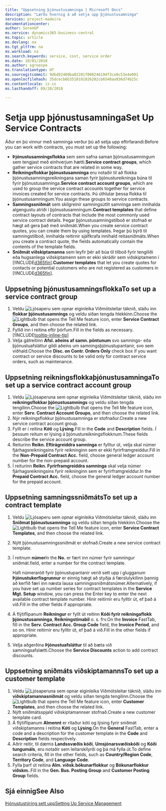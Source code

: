 ```yaml
---
title: "Uppsetning þjónustusamninga | Microsoft Docs"
description: "Lærðu hvernig á að setja upp þjónustusamninga"
services: project-madeira
documentationcenter: 
author: SorenGP
ms.service: dynamics365-business-central
ms.topic: article
ms.devlang: na
ms.tgt_pltfrm: na
ms.workload: na
ms.search.keywords: service, cost, service order
ms.date: 10/01/2018
ms.author: sgroespe
ms.translationtype: HT
ms.sourcegitcommit: 9dbd92409ba02281f008246194f3ce0c53e4e001
ms.openlocfilehash: 35dcecb6b3510101026202cb6548aa936d74b25c
ms.contentlocale: is-is
ms.lasthandoff: 09/28/2018

---
```


# <a name="set-up-service-contracts"></a><span data-ttu-id="1d909-103">Setja upp þjónustusamninga</span><span class="sxs-lookup"><span data-stu-id="1d909-103">Set Up Service Contracts</span></span>
<span data-ttu-id="1d909-104">Áður en þú vinnur með samninga verður þú að setja upp eftirfarandi:</span><span class="sxs-lookup"><span data-stu-id="1d909-104">Before you can work with contracts, you must set up the following:</span></span> 

* <span data-ttu-id="1d909-105">**Þjónustusamningsflokka** sem sem safna saman þjónustusamningum sem tengjast með einhverjum hætti.</span><span class="sxs-lookup"><span data-stu-id="1d909-105">**Service contract groups**, which gather service contracts that are related in some way.</span></span>
* <span data-ttu-id="1d909-106">**Reikningsflokkar þjónustusamninga** eru notaðir til að flokka þjónustusamningsreikningana saman fyrir þjónustureikninga búna til fyrir þjónustusamninga.</span><span class="sxs-lookup"><span data-stu-id="1d909-106">**Service contract account groups**, which are used to group the service contract accounts together for service invoices created for service contracts.</span></span> <span data-ttu-id="1d909-107">Þú úthlutar þessa flokka til þjónustusamningum.</span><span class="sxs-lookup"><span data-stu-id="1d909-107">You assign these groups to service contracts.</span></span>  
* <span data-ttu-id="1d909-108">**Samningssniðmát** sem skilgreinir samningsútlit samninga sem innihalda algengustu atriði í þjónustusamningum.</span><span class="sxs-lookup"><span data-stu-id="1d909-108">**Contract templates** that define contract layouts of contracts that include the most commonly used service contract details.</span></span> <span data-ttu-id="1d909-109">Þegar þjónustusamningstilboð er stofnað er hægt að gera það með sniðmáti.</span><span class="sxs-lookup"><span data-stu-id="1d909-109">When you create service contract quotes, you can create them by using templates.</span></span> <span data-ttu-id="1d909-110">Þegar þú býrð til samningstilboð, innihalda reitirnir sjálfkrafa innihald reitasniðmáts.</span><span class="sxs-lookup"><span data-stu-id="1d909-110">When you create a contract quote, the fields automatically contain the contents of the template fields.</span></span>
* <span data-ttu-id="1d909-111">**Sniðmát viðskiptamanna** sem leyfir þér að búa til tilboð fyrir tengiliði eða hugsanlega viðskiptamenn sem er ekki skráðir sem viðskiptamenn í [!INCLUDE[d365fin](includes/d365fin_md.md)].</span><span class="sxs-lookup"><span data-stu-id="1d909-111">**Customer templates** that let you create quotes for contacts or potential customers who are not registered as customers in [!INCLUDE[d365fin](includes/d365fin_md.md)].</span></span>  

## <a name="to-set-up-a-service-contract-group"></a><span data-ttu-id="1d909-112">Uppsetning þjónustusamningsflokka</span><span class="sxs-lookup"><span data-stu-id="1d909-112">To set up a service contract group</span></span>  
1. <span data-ttu-id="1d909-113">Veldu ![Ljósaperu sem opnar eiginleika Viðmótsleitar](media/ui-search/search_small.png "Segðu mér hvað þú vilt gera") táknið, sláðu inn **flokkar þjónustusamnings** og veldu síðan tengda hlekkinn.</span><span class="sxs-lookup"><span data-stu-id="1d909-113">Choose the ![Lightbulb that opens the Tell Me feature](media/ui-search/search_small.png "Tell me what you want to do") icon, enter **Service Contract Groups**, and then choose the related link.</span></span>  
2. <span data-ttu-id="1d909-114">Fyllið inn í reitina eftir þörfum.</span><span class="sxs-lookup"><span data-stu-id="1d909-114">Fill in the fields as necessary.</span></span> [!INCLUDE[tooltip-inline-tip](includes/tooltip-inline-tip_md.md)]
3. <span data-ttu-id="1d909-115">Velja gátreitinn **Afsl. aðeins af samn. pöntunum** svo samnings- eða þjónustuafsláttur gildi aðeins um samningsþjónustupantanir, svo sem viðhald.</span><span class="sxs-lookup"><span data-stu-id="1d909-115">Choose the **Disc. on Contr. Orders Only** check box if you want contract or service discounts to be valid only for contract service orders, such as maintenance.</span></span>  

## <a name="to-set-up-a-service-contract-account-group"></a><span data-ttu-id="1d909-116">Uppsetning reikningsflokkaþjónustusamninga</span><span class="sxs-lookup"><span data-stu-id="1d909-116">To set up a service contract account group</span></span>  
1. <span data-ttu-id="1d909-117">Veldu ![Ljósaperuna sem opnar eiginleika Viðmótsleitar](media/ui-search/search_small.png "Segðu mér hvað þú vilt gera") táknið, sláðu inn **reikningsflokkar þjónustusamnings** og veldu síðan tengda tengilinn.</span><span class="sxs-lookup"><span data-stu-id="1d909-117">Choose the ![Lightbulb that opens the Tell Me feature](media/ui-search/search_small.png "Tell me what you want to do") icon, enter **Serv. Contract Account Groups**, and then choose the related link.</span></span>  
2. <span data-ttu-id="1d909-118">Nýr reikningsflokkur þjónustusamninga er stofnaður.</span><span class="sxs-lookup"><span data-stu-id="1d909-118">Create a new service contract account group.</span></span>   
3. <span data-ttu-id="1d909-119">Fyllt er í reitina **Kóti** og **Lýsing**.</span><span class="sxs-lookup"><span data-stu-id="1d909-119">Fill in the **Code** and **Description** fields.</span></span> <span data-ttu-id="1d909-120">Í þessum reitum er lýsing á þjónustureikningsflokknum.</span><span class="sxs-lookup"><span data-stu-id="1d909-120">These fields describe the service account group.</span></span>  
4. <span data-ttu-id="1d909-121">Reiturinn **Reikn. Eftirágreiddra samninga** er fylltur út, velja skal númer fjárhagsreikningsins fyrir reikninginn sem er ekki fyrirframgreiddur.</span><span class="sxs-lookup"><span data-stu-id="1d909-121">Fill in the **Non-Prepaid Contract Acc.** field, choose general ledger account number for the non-prepaid account.</span></span>  
5. <span data-ttu-id="1d909-122">Í reiturinn **Reikn. Fyrirframgreiddra samninga** skal velja númer fjárhagsreikningsins fyrir reikninginn sem er fyrirframgreiddur.</span><span class="sxs-lookup"><span data-stu-id="1d909-122">In the **Prepaid Contract Acc.** field, choose the general ledger account number for the prepaid account.</span></span>  

## <a name="to-set-up-a-contract-template"></a><span data-ttu-id="1d909-123">Uppsetning samningssniðmáts</span><span class="sxs-lookup"><span data-stu-id="1d909-123">To set up a contract template</span></span>  
1. <span data-ttu-id="1d909-124">Veldu ![Ljósaperu sem opnar eiginleika Viðmótsleitar](media/ui-search/search_small.png "Segðu mér hvað þú vilt gera") táknið, sláðu inn **Sniðmat þjónustusamninga** og veldu síðan tengda hlekkinn.</span><span class="sxs-lookup"><span data-stu-id="1d909-124">Choose the ![Lightbulb that opens the Tell Me feature](media/ui-search/search_small.png "Tell me what you want to do") icon, enter **Service Contract Templates**, and then choose the related link.</span></span>  
2. <span data-ttu-id="1d909-125">Nýtt þjónustusamningssniðmát er stofnað.</span><span class="sxs-lookup"><span data-stu-id="1d909-125">Create a new service contract template.</span></span>  
3. <span data-ttu-id="1d909-126">Í reitnum **númer**</span><span class="sxs-lookup"><span data-stu-id="1d909-126">In the **No.**</span></span> <span data-ttu-id="1d909-127">er fært inn númer fyrir samningur sniðmát.</span><span class="sxs-lookup"><span data-stu-id="1d909-127">field, enter a number for the contract template.</span></span>  
  
     <span data-ttu-id="1d909-128">Hafi númeraröð fyrir þjónustupantanir verið sett upp í glugganum **Þjónustukerfisgrunnur** er einnig hægt að styðja á færslulykilinn þannig að kerfið færi inn næsta lausa samningssniðmátsnúmer.</span><span class="sxs-lookup"><span data-stu-id="1d909-128">Alternatively, if you have set up number series for contract templates in the **Service Mgt. Setup** window, you can press the Enter key to enter the next available contract template number.</span></span> <span data-ttu-id="1d909-129">Hinir reitirnir eru fylltir út, ef það á við.</span><span class="sxs-lookup"><span data-stu-id="1d909-129">Fill in the other fields if appropriate.</span></span>  
  
4. <span data-ttu-id="1d909-130">Á flýtiflipanum **Reikningur** er fyllt út reitinn **Kóði fyrir reikningaflokk þjónustusamninga**, **Reikningstímabil** o. s. frv.</span><span class="sxs-lookup"><span data-stu-id="1d909-130">On the **Invoice** FastTab, fill in the **Serv. Contract Acc. Group Code** field, the **Invoice Period**, and so on.</span></span> <span data-ttu-id="1d909-131">Hinir reitirnir eru fylltir út, ef það á við.</span><span class="sxs-lookup"><span data-stu-id="1d909-131">Fill in the other fields if appropriate.</span></span>  
5. <span data-ttu-id="1d909-132">Velja aðgerðina **Þjónustuafsláttur** til að bæta við samningsafslætti.</span><span class="sxs-lookup"><span data-stu-id="1d909-132">Choose the **Service Discounts** action to add contract discounts.</span></span>  

## <a name="to-set-up-a-customer-template"></a><span data-ttu-id="1d909-133">Uppsetning sniðmáts viðskiptamanns</span><span class="sxs-lookup"><span data-stu-id="1d909-133">To set up a customer template</span></span>  
1. <span data-ttu-id="1d909-134">Veldu ![Ljósaperuna sem opnar eiginleika Viðmótsleitar](media/ui-search/search_small.png "Segðu mér hvað þú vilt gera") táknið, sláðu inn **viðskiptamannasniðmát** og veldu síðan tengda tengilinn.</span><span class="sxs-lookup"><span data-stu-id="1d909-134">Choose the ![Lightbulb that opens the Tell Me feature](media/ui-search/search_small.png "Tell me what you want to do") icon, enter **Customer Templates**, and then choose the related link.</span></span>  
2. <span data-ttu-id="1d909-135">Nýtt  sniðmátsspjald viðskiptamannser stofnað.</span><span class="sxs-lookup"><span data-stu-id="1d909-135">Create a new customer template card.</span></span>  
3. <span data-ttu-id="1d909-136">Á flýtiflipanum **Almennt** er ritaður kóti og lýsing fyrir sniðmát viðskiptamanns í reitina **Kóti** og **Lýsing**.</span><span class="sxs-lookup"><span data-stu-id="1d909-136">On the **General** FastTab, enter a code and a description for the customer template in the **Code** and **Description** fields respectively.</span></span> 
4. <span data-ttu-id="1d909-137">Aðrir reitir, til dæmis **Landssvæðis kóði**, **Umsjónarsvæðiskóði** og **Kóði tungumáls**, eru notaðir sem leitarskilyrði og þá má fylla út.</span><span class="sxs-lookup"><span data-stu-id="1d909-137">To define search criteria, fill in the other fields, such as **Country/Region Code**, **Territory Code**, and **Language Code**.</span></span>  
5. <span data-ttu-id="1d909-138">Fylla þarf út reitina **Alm. viðsk.bókunarflokkur** og **Bókunarflokkur viðskm.**.</span><span class="sxs-lookup"><span data-stu-id="1d909-138">Fill in the **Gen. Bus. Posting Group** and **Customer Posting Group** fields.</span></span>  

## <a name="see-also"></a><span data-ttu-id="1d909-139">Sjá einnig</span><span class="sxs-lookup"><span data-stu-id="1d909-139">See Also</span></span>
[<span data-ttu-id="1d909-140">Þjónustustýring sett upp</span><span class="sxs-lookup"><span data-stu-id="1d909-140">Setting Up Service Management</span></span>](service-setup-service.md)
